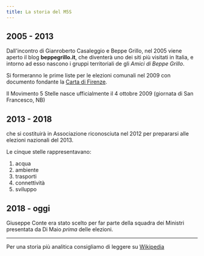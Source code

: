 ```yaml
---
title: La storia del M5S
---
```


## 2005 - 2013
Dall'incontro di Gianroberto Casaleggio e Beppe Grillo, nel 2005 viene aperto il blog **beppegrillo.it**, che diventerà uno dei siti più visitati in Italia, e intorno ad esso nascono i gruppi territoriali de gli _Amici di Beppe Grillo_.

Si formeranno le prime liste per le elezioni comunali nel 2009 con documento fondante la [Carta di Firenze](archivio/carta-di-firenze.md).

Il Movimento 5 Stelle nasce ufficialmente il 4 ottobre 2009 (giornata di San Francesco, NB) 

## 2013 - 2018

che si costituirà in Associazione riconosciuta nel 2012 per prepararsi alle elezioni nazionali del 2013.

Le cinque stelle rappresentavano:

1. acqua
2. ambiente
3. trasporti
4. connettività
5. sviluppo

## 2018 - oggi
Giuseppe Conte era stato scelto per far parte della squadra dei Ministri presentata da Di Maio _prima_ delle elezioni.


---

Per una storia più analitica consigliamo di leggere su [Wikipedia](https://it.wikipedia.org/wiki/Movimento_5_Stelle)
